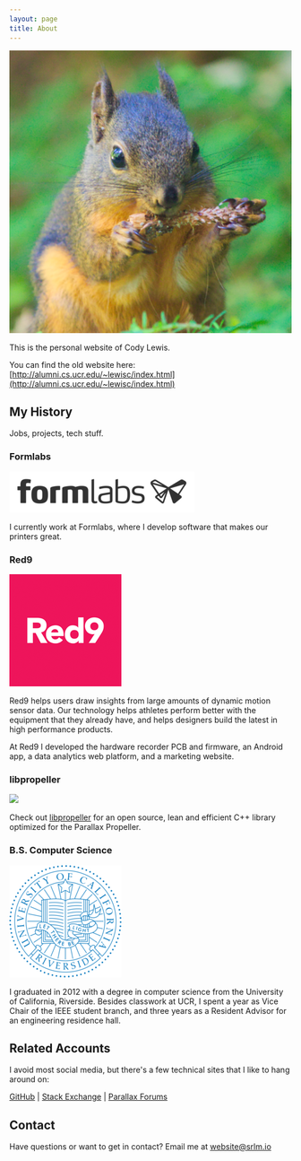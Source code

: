 ```yaml
---
layout: page
title: About
---
```


![](/public/avatar_small_icon.png)

This is the personal website of Cody Lewis.

You can find the old website here: [http://alumni.cs.ucr.edu/~lewisc/index.html](http://alumni.cs.ucr.edu/~lewisc/index.html)



## My History

Jobs, projects, tech stuff.


### Formlabs

[![](/public/images/formlabs-logo.png)](http://formlabs.com/)

I currently work at Formlabs, where I develop software that makes our printers great.

### Red9

[![](/public/images/red9-logo.png)](https://redninesensor.com/)

Red9 helps users draw insights from large amounts of dynamic motion sensor data. Our technology helps athletes perform better with the equipment that they already have, and helps designers build the latest in high performance products.

At Red9 I developed the hardware recorder PCB and firmware, an Android app, a data analytics web platform, and a marketing website.

### libpropeller

[![](https://avatars1.githubusercontent.com/u/5284855?s=200)](https://github.com/libpropeller/libpropeller)

Check out [libpropeller](https://github.com/libpropeller/libpropeller) for an open source, lean and efficient C++ library optimized for the Parallax Propeller.

### B.S. Computer Science

![](/public/images/UC_Riverside_seal_small.png)

I graduated in 2012 with a degree in computer science from the University of California, Riverside. Besides classwork at UCR, I spent a year as Vice Chair of the IEEE student branch, and three years as a Resident Advisor for an engineering residence hall.


## Related Accounts

I avoid most social media, but there's a few technical sites that I like to hang around on:

[GitHub](https://github.com/srlmproductions) |
[Stack Exchange](http://stackexchange.com/users/2927173/srlm) |
[Parallax Forums](http://forums.parallax.com/member.php/53784-SRLM)


## Contact

Have questions or want to get in contact? Email me at [website@srlm.io](mailto:website@srlm.io)
